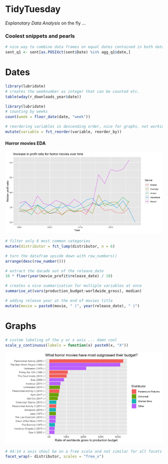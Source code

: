 # TidyTuesday

*Explanotary Data Analysis* on the fly ... 

### Coolest snippets and pearls

```r
# nice way to combine data frames on equal dates contained in both data sets
sent_q1 <- sent[as.POSIXct(sent$Date) %in% agg_q1$date,]
```

# Dates

```r
library(lubridate)
# creates the weeknumber as integer that can be counted etc.
table(wday(r_downloads_year$date))
```

```r
library(lubridate)
# counting by weeks
count(week = floor_date(date, "week"))

```

```r
# reordering variables in descending order, nice for graphs, not working if NAs are present
mutate(variable = fct_reorder(variable, reorder_by))
```

#### Horror movies EDA

![alt text](https://github.com/GrigorijSchleifer/TidyTuesday/blob/master/Images/horror-lines.png)


```r
# filter only 6 most common categories
mutate(distributor = fct_lump(distributor, n = 6)
```

```r
# turn the datafram upside down with row_numbers()
arrange(desc(row_number()))
```

```r
# extract the dacade out of the release_date
10 * floor(year(movie_profit$release_date) / 10)
```

```r
# creates a nice summarisation for multiple variables at once
summarise_at(vars(production_budget:worldwide_gross), median)
```


```r
# adding release year at the end of movies title
mutate(movie = paste0(movie, " (", year(release_date), " )")
```

# Graphs

```r
# custom labeling of the y or x axis ... damn cool 
scale_y_continuous(labels = function(x) paste0(x, "X"))
```

![Profit gross](https://github.com/GrigorijSchleifer/TidyTuesday/blob/master/Images/Best-horror-movies.png)


```r
# 44:14 x axis shoul be on a free scale and not similar for all facets
facet_wrap(~ distributor, scales = "free_x")
```
